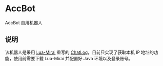 # AccBot
AccBot 自用机器人

## 说明
该机器人是采用 [Lua-Mirai](https://github.com/only52607/lua-mirai) 重写的 [ChatLog](https://github.com/lxfly2000/ChatLog)，目前只实现了获取本机 IP 地址的功能，使用前需要下载 Lua-Mirai 并配置好 Java 环境以及登录账号。
